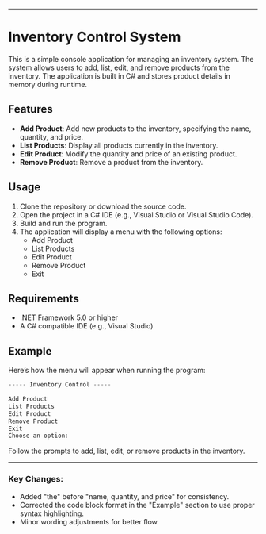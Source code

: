 
---

# Inventory Control System

This is a simple console application for managing an inventory system. The system allows users to add, list, edit, and remove products from the inventory. The application is built in C# and stores product details in memory during runtime.

## Features

- **Add Product**: Add new products to the inventory, specifying the name, quantity, and price.
- **List Products**: Display all products currently in the inventory.
- **Edit Product**: Modify the quantity and price of an existing product.
- **Remove Product**: Remove a product from the inventory.

## Usage

1. Clone the repository or download the source code.
2. Open the project in a C# IDE (e.g., Visual Studio or Visual Studio Code).
3. Build and run the program.
4. The application will display a menu with the following options:
    - Add Product
    - List Products
    - Edit Product
    - Remove Product
    - Exit

## Requirements

- .NET Framework 5.0 or higher
- A C# compatible IDE (e.g., Visual Studio)

## Example

Here’s how the menu will appear when running the program:

```csharp
----- Inventory Control -----

Add Product
List Products
Edit Product
Remove Product
Exit
Choose an option:
```

Follow the prompts to add, list, edit, or remove products in the inventory.

---

### Key Changes:
- Added "the" before "name, quantity, and price" for consistency.
- Corrected the code block format in the "Example" section to use proper syntax highlighting.
- Minor wording adjustments for better flow.
